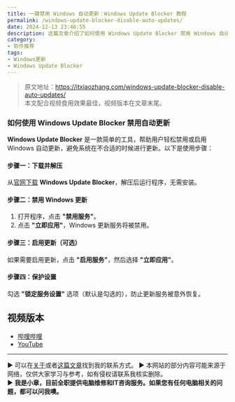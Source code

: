 ```yaml
---
title: 一键禁用 Windows 自动更新：Windows Update Blocker 教程
permalink: /windows-update-blocker-disable-auto-updates/
date: 2024-12-13 23:46:55
description: 这篇文章介绍了如何使用 Windows Update Blocker 禁用 Windows 自动更新。通过简单的几步操作，用户可以轻松禁用或启用更新服务，并保护设置避免自动恢复。
category:
- 软件推荐
tags:
- Windows更新
- Windows Update Blocker
---
```


> 原文地址：<https://itxiaozhang.com/windows-update-blocker-disable-auto-updates/>  
> 本文配合视频食用效果最佳，视频版本在文章末尾。

### 如何使用 **Windows Update Blocker** 禁用自动更新

**Windows Update Blocker** 是一款简单的工具，帮助用户轻松禁用或启用 Windows 自动更新，避免系统在不合适的时候进行更新。以下是使用步骤：

#### 步骤一：下载并解压

从[官网下载](https://www.sordum.org/9470/windows-update-blocker-v1-8/) **Windows Update Blocker**，解压后运行程序，无需安装。

#### 步骤二：禁用 Windows 更新

1. 打开程序，点击 **"禁用服务"**。
2. 点击 **"立即应用"**，Windows 更新服务将被禁用。

#### 步骤三：启用更新（可选）

如果需要启用更新，点击 **"启用服务"**，然后选择 **"立即应用"**。

#### 步骤四：保护设置

勾选 **"锁定服务设置"** 选项（默认是勾选的），防止更新服务被意外恢复。

## 视频版本

- [哔哩哔哩](https://www.bilibili.com/video/BV1Z7BGYYEZj)
- [YouTube](https://youtu.be/YvgYURqHP_o?si=SajEnSB3f9Ja2VBE)

---
▶ 可以在[关于](https://itxiaozhang.com/about/)或者[这篇文章](https://itxiaozhang.com/about-computer-repair-services-with-me/)找到我的联系方式。
▶ 本网站的部分内容可能来源于网络，仅供大家学习与参考，如有侵权请联系我核实删除。  
▶ **我是小章，目前全职提供电脑维修和IT咨询服务。如果您有任何电脑相关的问题，都可以问我噢。**  
